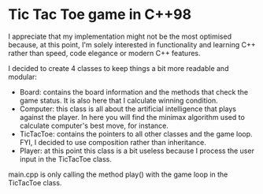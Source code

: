 # Tic Tac Toe game in C++98

I appreciate that my implementation might not be the most optimised because, at this point, I'm solely interested in functionality and learning C++ rather than speed, code elegance or modern C++ features. 

I decided to create 4 classes to keep things a bit more readable and modular: 
- Board: contains the board information and the methods that check the game status. It is also here that I calculate winning condition.
- Computer: this class is all about the artificial intelligence that plays against the player. In here you will find the minimax algorithm used to calculate computer's best move, for instance.
- TicTacToe: contains the pointers to all other classes and the game loop. FYI, I decided to use composition rather than inheritance.
- Player: at this point this class is a bit useless because I process the user input in the TicTacToe class.

main.cpp is only calling the method play() with the game loop in the TicTacToe class.
